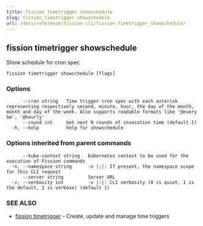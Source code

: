 ```yaml
---
title: fission timetrigger showschedule
slug: fission_timetrigger_showschedule
url: /docs/reference/fission-cli/fission_timetrigger_showschedule/
---
```

## fission timetrigger showschedule

Show schedule for cron spec

```
fission timetrigger showschedule [flags]
```

### Options

```
      --cron string   Time trigger cron spec with each asterisk representing respectively second, minute, hour, the day of the month, month and day of the week. Also supports readable formats like '@every 5m', '@hourly'
      --round int     Get next N rounds of invocation time (default 1)
  -h, --help          help for showschedule
```

### Options inherited from parent commands

```
      --kube-context string   Kubernetes context to be used for the execution of Fission commands
  -n, --namespace string      -n |:|: If present, the namespace scope for this CLI request
      --server string         Server URL
  -v, --verbosity int         -v |:|: CLI verbosity (0 is quiet, 1 is the default, 2 is verbose) (default 1)
```

### SEE ALSO

* [fission timetrigger](/docs/reference/fission-cli/fission_timetrigger/)	 - Create, update and manage time triggers

